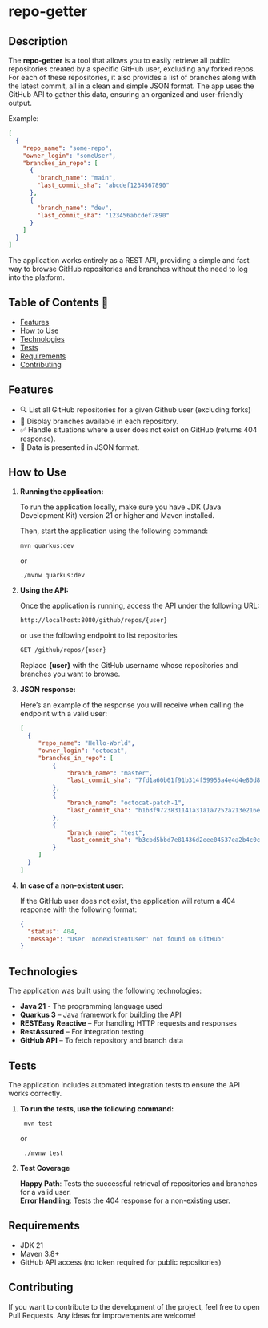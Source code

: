 # repo-getter

## Description

The **repo-getter** is a tool that allows you to easily retrieve all public repositories created by a specific GitHub user, excluding any forked repos.  
For each of these repositories, it also provides a list of branches along with the latest commit, all in a clean and simple JSON format. The app uses the GitHub API to gather this data, ensuring an organized and user-friendly output.

Example:
```json
[
  {
    "repo_name": "some-repo",
    "owner_login": "someUser",
    "branches_in_repo": [
      {
        "branch_name": "main",
        "last_commit_sha": "abcdef1234567890"
      },
      {
        "branch_name": "dev",
        "last_commit_sha": "123456abcdef7890"
      }
    ]
  }
]
```

The application works entirely as a REST API, providing a simple and fast way to browse GitHub repositories and branches without the need to log into the platform.

## Table of Contents 📑

- [Features](#features)
- [How to Use](#how-to-use)
- [Technologies](#technologies)
- [Tests](#tests)
- [Requirements](#requirements)
- [Contributing](#contributing)

## Features

- 🔍 List all GitHub repositories for a given Github user (excluding forks)
- 🌿 Display branches available in each repository.
- ✅ Handle situations where a user does not exist on GitHub (returns 404 response).
- 📄 Data is presented in JSON format.

## How to Use

1. **Running the application:**

   To run the application locally, make sure you have JDK (Java Development Kit) version 21 or higher and Maven installed.

   Then, start the application using the following command:

   ``` mvn quarkus:dev ```

   or

   ``` ./mvnw quarkus:dev ```

2. **Using the API:**

   Once the application is running, access the API under the following URL:

   ```http://localhost:8080/github/repos/{user}```
   
   or use the following endpoint to list repositories
   ```bash
   GET /github/repos/{user}
   ```
   Replace **{user}** with the GitHub username whose repositories and branches you want to browse.

4. **JSON response:**

   Here’s an example of the response you will receive when calling the endpoint with a valid user:

   ```json
   [
     {
        "repo_name": "Hello-World",
        "owner_login": "octocat",
        "branches_in_repo": [
            {
                "branch_name": "master",
                "last_commit_sha": "7fd1a60b01f91b314f59955a4e4d4e80d8edf11d"
            },
            {
                "branch_name": "octocat-patch-1",
                "last_commit_sha": "b1b3f9723831141a31a1a7252a213e216ea76e56"
            },
            {
                "branch_name": "test",
                "last_commit_sha": "b3cbd5bbd7e81436d2eee04537ea2b4c0cad4cdf"
            }
        ]
     }
   ]
   ```  

5. **In case of a non-existent user:**

   If the GitHub user does not exist, the application will return a 404 response with the following format:

   ```json
   {
     "status": 404,
     "message": "User 'nonexistentUser' not found on GitHub"
   }
   ```

## Technologies
The application was built using the following technologies:

-  **Java 21** - The programming language used
-  **Quarkus 3** –  Java framework for building the API
-  **RESTEasy Reactive** – For handling HTTP requests and responses
- **RestAssured** – For integration testing
-  **GitHub API** – To fetch repository and branch data

## Tests
The application includes automated integration tests to ensure the API works correctly.

1. **To run the tests, use the following command:**

   ``` mvn test```

   or

   ``` ./mvnw test```

2. **Test Coverage**

   **Happy Path**: Tests the successful retrieval of repositories and branches for a valid user.  
   **Error Handling**: Tests the 404 response for a non-existing user.



## Requirements
- JDK 21
- Maven 3.8+
- GitHub API access (no token required for public repositories)

## Contributing
If you want to contribute to the development of the project, feel free to open Pull Requests. Any ideas for
improvements are welcome!

